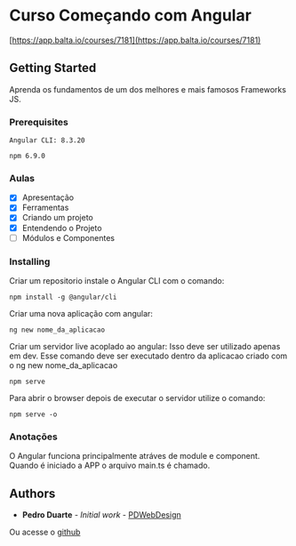 # Curso Começando com Angular 

[https://app.balta.io/courses/7181](https://app.balta.io/courses/7181)

## Getting Started

Aprenda os fundamentos de um dos melhores e mais famosos Frameworks JS.

### Prerequisites

```
Angular CLI: 8.3.20
```

```
npm 6.9.0
```

### Aulas

- [x] Apresentação
- [x] Ferramentas
- [x] Criando um projeto
- [X] Entendendo o Projeto
- [ ] Módulos e Componentes

### Installing

Criar um repositorio instale o Angular CLI com o comando:

```
npm install -g @angular/cli
```

Criar uma nova aplicação com angular:

```
ng new nome_da_aplicacao
```

Criar um servidor live acoplado ao angular: 
Isso deve ser utilizado apenas em dev.
Esse comando deve ser executado dentro da aplicacao criado com o ng new nome_da_aplicacao

```
npm serve
```

Para abrir o browser depois de executar o servidor utilize o comando:

```
npm serve -o
```

### Anotações

O Angular funciona principalmente atráves de module e component.
Quando é iniciado a APP o arquivo main.ts é chamado.

## Authors

* **Pedro Duarte** - *Initial work* - [PDWebDesign](http://pdwebdesign.com.br/)

Ou acesse o [github](https://github.com/pdwebdesign/) 

